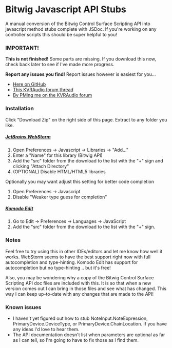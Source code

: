 Bitwig Javascript API Stubs
================

A manual conversion of the Bitwig Control Surface Scripting API into javascript method stubs complete with JSDoc. If you're working on any controller scripts this should be super helpful to you!

### IMPORTANT!
**This is not finished!** Some parts are missing. If you download this now, check back later to see if I've made more progress.

**Report any issues you find!** Report issues however is easiest for you...
+ [Here on GitHub](https://github.com/trappar/bitwig-api-stubs/issues)
+ [This KVRAudio forum thread](http://www.kvraudio.com/forum/viewtopic.php?f=259&t=409513)
+ [By PMing me on the KVRAudio forum](http://www.kvraudio.com/forum/ucp.php?i=pm&mode=compose&u=325394)

### Installation
Click "Download Zip" on the right side of this page. Extract to any folder you like.

##### [JetBrains WebStorm](http://www.jetbrains.com/webstorm/)
1. Open Preferences -> Javascript -> Libraries -> "Add..."
2. Enter a "Name" for this library (Bitwig API)
2. Add the "src" folder from the download to the list with the "+" sign and clicking "Attach Directory"
3. (OPTIONAL) Disable HTML/HTML5 libraries

Optionally you may want adjust this setting for better code completion
1. Open Preferences -> Javascript
2. Disable "Weaker type guess for completion"

##### [Komodo Edit](http://komodoide.com/komodo-edit/)
1. Go to Edit -> Preferences -> Languages -> JavaScript
2. Add the "src" folder from the download to the list with the "+" sign.

### Notes
Feel free to try using this in other IDEs/editors and let me know how well it works. WebStorm seems to have the best support right now with full autocompletion and type-hinting. Komodo Edit has support for autocompletion but no type-hinting .. but it's free!

Also, you may be wondering why a copy of the Bitwig Control Surface Scripting API doc files are included with this. It is so that when a new version comes out I can bring in those files and see what has changed. This way I can keep up-to-date with any changes that are made to the API!

### Known issues
+ I haven't yet figured out how to stub NoteInput.NoteExpression, PrimaryDevice.DeviceType, or PrimaryDevice.ChainLocation. If you have any ideas I'd love to hear them.
+ The API documentation doesn't list when parameters are optional as far as I can tell, so I'm going to have to fix those as I find them.